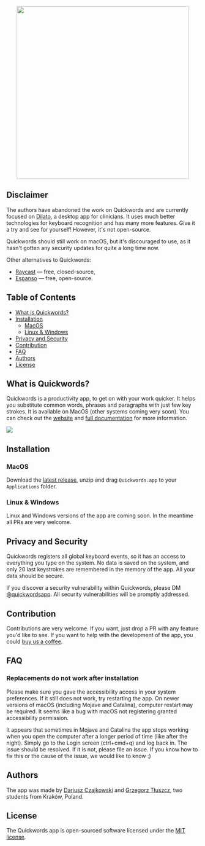 <p align="center"><a href="https://quickwords.co"><img width="450" src="https://quickwords.co/assets/logo.svg"></a></p>

## Disclaimer

The authors have abandoned the work on Quickwords and are currently focused on [Dilato](https://www.dilato.app?utm_source=github&utm_medium=quickwords), a desktop app for clinicians. It uses much better technologies for keyboard recognition and has many more features. Give it a try and see for yourself! However, it's not open-source.

Quickwords should still work on macOS, but it's discouraged to use, as it hasn't gotten any security updates for quite a long time now.

Other alternatives to Quickwords:
- [Raycast](https://www.raycast.com/) — free, closed-source,
- [Espanso](https://espanso.org/) — free, open-source.

## Table of Contents
- [What is Quickwords?](#what-is-quickwords)
- [Installation](#installation)
    - [MacOS](#macos)
    - [Linux & Windows](#linux--windows)
- [Privacy and Security](#privacy-and-security)
- [Contribution](#contribution)
- [FAQ](#faq)
- [Authors](#authors)
- [License](#license)

## What is Quickwords?
Quickwords is a productivity app, to get on with your work quicker. It helps you substitute common words, phrases and paragraphs with just few key strokes. It is available on MacOS (other systems coming very soon).
You can check out the [website](https://quickwords.co) and [full documentation](https://quickwords.co/docs) for more information.

![](https://i.imgur.com/asCk1Ds.png)

## Installation
### MacOS
Download the [latest release](https://github.com/quickwords/quickwords/releases/latest), unzip and drag `Quickwords.app` to your `Applications` folder.

### Linux & Windows
Linux and Windows versions of the app are coming soon. In the meantime all PRs are very welcome.

## Privacy and Security
Quickwords registers all global keyboard events, so it has an access to everything you type on the system. No data is saved on the system, and only 20 last keystrokes are remembered in the memory of the app. All your data should be secure.

If you discover a security vulnerability within Quickwords, please DM [@quickwordsapp](https://twitter.com/quickwordsapp). All security vulnerabilities will be promptly addressed.

## Contribution
Contributions are very welcome. If you want, just drop a PR with any feature you'd like to see. If you want to help with the development of the app, you could [buy us a coffee](https://www.patreon.com/quickwords).

## FAQ
### Replacements do not work after installation
Please make sure you gave the accessibility access in your system preferences. If it still does not work, try restarting the app. On newer versions of macOS (including Mojave and Catalina), computer restart may be required. It seems like a bug with macOS not registering granted accessibility permission.

It appears that sometimes in Mojave and Catalina the app stops working when you open the computer after a longer period of time (like after the night). Simply go to the Login screen (ctrl+cmd+q) and log back in. The issue should be resolved. If it is not, please file an issue. If you know how to fix this or the cause of the issue, we would like to know :)

## Authors
The app was made by [Dariusz Czajkowski](https://dczajkowski.com/) and [Grzegorz Tłuszcz](https://github.com/gtluszcz), two students from Kraków, Poland.

## License
The Quickwords app is open-sourced software licensed under the [MIT license](https://opensource.org/licenses/MIT).
